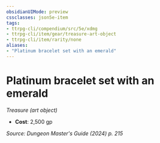 ```yaml
---
obsidianUIMode: preview
cssclasses: json5e-item
tags:
- ttrpg-cli/compendium/src/5e/xdmg
- ttrpg-cli/item/gear/treasure-art-object
- ttrpg-cli/item/rarity/none
aliases: 
- "Platinum bracelet set with an emerald"
---
```

# Platinum bracelet set with an emerald
*Treasure (art object)*  

- **Cost**: 2,500 gp

*Source: Dungeon Master's Guide (2024) p. 215*